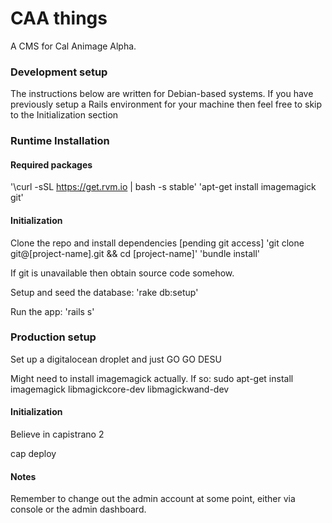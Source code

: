 CAA things
==========

A CMS for Cal Animage Alpha.

### Development setup
The instructions below are written for Debian-based systems. If you have previously setup a Rails environment for your machine then feel free to skip to the Initialization section

### Runtime Installation
#### Required packages
'\curl -sSL https://get.rvm.io | bash -s stable'
'apt-get install imagemagick git'

#### Initialization
Clone the repo and install dependencies [pending git access]
'git clone git@[project-name].git && cd [project-name]'
'bundle install'

If git is unavailable then obtain source code somehow.

Setup and seed the database:
'rake db:setup'

Run the app:
'rails s'

### Production setup
Set up a digitalocean droplet and just GO GO DESU

Might need to install imagemagick actually. If so:
sudo apt-get install imagemagick libmagickcore-dev libmagickwand-dev

#### Initialization
Believe in capistrano 2

cap deploy


#### Notes
Remember to change out the admin account at some point, either via console or the admin dashboard.